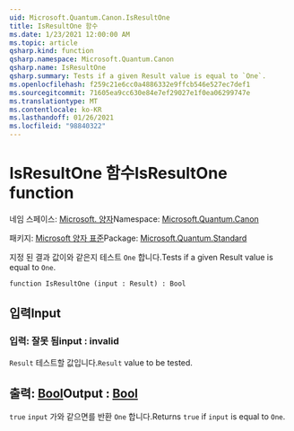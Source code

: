 ```yaml
---
uid: Microsoft.Quantum.Canon.IsResultOne
title: IsResultOne 함수
ms.date: 1/23/2021 12:00:00 AM
ms.topic: article
qsharp.kind: function
qsharp.namespace: Microsoft.Quantum.Canon
qsharp.name: IsResultOne
qsharp.summary: Tests if a given Result value is equal to `One`.
ms.openlocfilehash: f259c21e6cc0a4886332e9ffcb546e527ec7def1
ms.sourcegitcommit: 71605ea9cc630e84e7ef29027e1f0ea06299747e
ms.translationtype: MT
ms.contentlocale: ko-KR
ms.lasthandoff: 01/26/2021
ms.locfileid: "98840322"
---
```

# <a name="isresultone-function"></a><span data-ttu-id="210d1-102">IsResultOne 함수</span><span class="sxs-lookup"><span data-stu-id="210d1-102">IsResultOne function</span></span>

<span data-ttu-id="210d1-103">네임 스페이스: [Microsoft. 양자](xref:Microsoft.Quantum.Canon)</span><span class="sxs-lookup"><span data-stu-id="210d1-103">Namespace: [Microsoft.Quantum.Canon](xref:Microsoft.Quantum.Canon)</span></span>

<span data-ttu-id="210d1-104">패키지: [Microsoft 양자 표준](https://nuget.org/packages/Microsoft.Quantum.Standard)</span><span class="sxs-lookup"><span data-stu-id="210d1-104">Package: [Microsoft.Quantum.Standard](https://nuget.org/packages/Microsoft.Quantum.Standard)</span></span>


<span data-ttu-id="210d1-105">지정 된 결과 값이와 같은지 테스트 `One` 합니다.</span><span class="sxs-lookup"><span data-stu-id="210d1-105">Tests if a given Result value is equal to `One`.</span></span>

```qsharp
function IsResultOne (input : Result) : Bool
```


## <a name="input"></a><span data-ttu-id="210d1-106">입력</span><span class="sxs-lookup"><span data-stu-id="210d1-106">Input</span></span>

### <a name="input--__invalidresult__"></a><span data-ttu-id="210d1-107">입력: __잘못 <Result> 됨__</span><span class="sxs-lookup"><span data-stu-id="210d1-107">input : __invalid<Result>__</span></span>

<span data-ttu-id="210d1-108">`Result` 테스트할 값입니다.</span><span class="sxs-lookup"><span data-stu-id="210d1-108">`Result` value to be tested.</span></span>



## <a name="output--bool"></a><span data-ttu-id="210d1-109">출력: [Bool](xref:microsoft.quantum.lang-ref.bool)</span><span class="sxs-lookup"><span data-stu-id="210d1-109">Output : [Bool](xref:microsoft.quantum.lang-ref.bool)</span></span>

<span data-ttu-id="210d1-110">`true` `input` 가와 같으면를 반환 `One` 합니다.</span><span class="sxs-lookup"><span data-stu-id="210d1-110">Returns `true` if `input` is equal to `One`.</span></span>